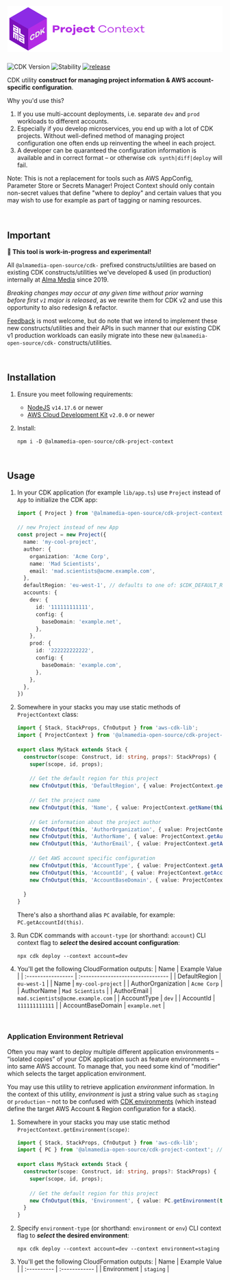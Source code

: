 # ![Alma CDK Project Context](/assets/alma-cdk-project-context.png)

![CDK Version](https://img.shields.io/badge/CDK-v2-informational "CDK v2")
![Stability](https://img.shields.io/badge/Stability-Experimental-yellow "Stability: Experimental")
[![release](https://github.com/almamedia-open-source/cdk-project-context/actions/workflows/release.yml/badge.svg)](https://github.com/almamedia-open-source/cdk-project-context/actions/workflows/release.yml)

CDK utility **construct for managing project information & AWS account-specific configuration**.

Why you'd use this?
1. If you use multi-account deployments, i.e. separate `dev` and `prod` workloads to different accounts.
2. Especially if you develop microservices, you end up with a lot of CDK projects. Without well-defined method of managing project configuration one often ends up reinventing the wheel in each project.
3. A developer can be quaranteed the configuration information is available and in correct format – or otherwise `cdk synth|diff|deploy` will fail.

Note: This is not a replacement for tools such as AWS AppConfig, Parameter Store or Secrets Manager! Project Context should only contain non-secret values that define "where to deploy" and certain values that you may wish to use for example as part of tagging or naming resources.

<br/>

## Important

**🚧 This tool is work-in-progress and experimental!**

All `@almamedia-open-source/cdk-` prefixed constructs/utilities are based on existing CDK constructs/utilities we've developed & used (in production) internally at [Alma Media](https://www.almamedia.fi/en/) since 2019.

_Breaking changes may occur at any given time without prior warning before first `v1` major is released_, as we rewrite them for CDK v2 and use this opportunity to also redesign & refactor.

[Feedback](https://github.com/almamedia-open-source/cdk-project-context/issues) is most welcome, but do note that we intend to implement these new constructs/utilities and their APIs in such manner that our existing CDK v1 production workloads can easily migrate into these new `@almamedia-open-source/cdk-` constructs/utilities.

<br/>

## Installation

1. Ensure you meet following requirements:
    - [NodeJS](https://nodejs.org/en/) `v14.17.6` or newer
    - [AWS Cloud Development Kit](https://aws.amazon.com/cdk/) `v2.0.0` or newer

2. Install:
    ```shell
    npm i -D @almamedia-open-source/cdk-project-context
    ```

<br/>

## Usage

1. In your CDK application (for example `lib/app.ts`) use `Project` instead of `App` to initialize the CDK app:
    ```ts
    import { Project } from '@almamedia-open-source/cdk-project-context';

    // new Project instead of new App
    const project = new Project({
      name: 'my-cool-project',
      author: {
        organization: 'Acme Corp',
        name: 'Mad Scientists',
        email: 'mad.scientists@acme.example.com',
      },
      defaultRegion: 'eu-west-1', // defaults to one of: $CDK_DEFAULT_REGION, $AWS_REGION or us-east-1
      accounts: {
        dev: {
          id: '111111111111',
          config: {
            baseDomain: 'example.net',
          },
        },
        prod: {
          id: '222222222222',
          config: {
            baseDomain: 'example.com',
          },
        },
      },
    })
    ```

2. Somewhere in your stacks you may use static methods of `ProjectContext` class:
    ```ts
    import { Stack, StackProps, CfnOutput } from 'aws-cdk-lib';
    import { ProjectContext } from '@almamedia-open-source/cdk-project-context';

    export class MyStack extends Stack {
      constructor(scope: Construct, id: string, props?: StackProps) {
        super(scope, id, props);

        // Get the default region for this project
        new CfnOutput(this, 'DefaultRegion', { value: ProjectContext.getDefaultRegion(this) });

        // Get the project name
        new CfnOutput(this, 'Name', { value: ProjectContext.getName(this) });

        // Get information about the project author
        new CfnOutput(this, 'AuthorOrganization', { value: ProjectContext.getAuthorOrganization(this) });
        new CfnOutput(this, 'AuthorName', { value: ProjectContext.getAuthorName(this) });
        new CfnOutput(this, 'AuthorEmail', { value: ProjectContext.getAuthorEmail(this) });

        // Get AWS account specific configuration
        new CfnOutput(this, 'AccountType', { value: ProjectContext.getAccountType(this) });
        new CfnOutput(this, 'AccountId', { value: ProjectContext.getAccountId(this) });
        new CfnOutput(this, 'AccountBaseDomain', { value: ProjectContext.getAccountConfig(this, 'baseDomain') });

      }
    }
    ```

    There's also a shorthand alias `PC` available, for example: `PC.getAccountId(this)`.


3. Run CDK commands with `account-type` (or shorthand: `account`) CLI context flag to **_select_ the desired account configuration**:
    ```shell
    npx cdk deploy --context account=dev
    ```

4. You'll get the following CloudFormation outputs:
    |        Name        |           Example Value           |
    | :----------------- | :-------------------------------- |
    | DefaultRegion      | `eu-west-1`                       |
    | Name               | `my-cool-project`                 |
    | AuthorOrganization | `Acme Corp`                       |
    | AuthorName         | `Mad Scientists`                  |
    | AuthorEmail        | `mad.scientists@acme.example.com` |
    | AccountType        | `dev`                             |
    | AccountId          | `111111111111`                    |
    | AccountBaseDomain  | `example.net`                     |

<br/>

### Application Environment Retrieval

Often you may want to deploy multiple different application environments – “isolated copies” of your CDK application such as feature environments – into same AWS account. To manage that, you need some kind of "modifier" which selects the target application environment.

You may use this utility to retrieve application _environment_ information. In the context of this utility, _environment_ is just a string value such as `staging` or `production` – not to be confused with [CDK environments](https://docs.aws.amazon.com/cdk/v2/guide/environments.html) (which instead define the target AWS Account & Region configuration for a stack).

1. Somewhere in your stacks you may use static method `ProjectContext.getEnvironment(scope)`:
    ```ts
    import { Stack, StackProps, CfnOutput } from 'aws-cdk-lib';
    import { PC } from '@almamedia-open-source/cdk-project-context'; // Using the PC shorthand here

    export class MyStack extends Stack {
      constructor(scope: Construct, id: string, props?: StackProps) {
        super(scope, id, props);

        // Get the default region for this project
        new CfnOutput(this, 'Environment', { value: PC.getEnvironment(this) });
      }
    }
    ```

2. Specify `environment-type` (or shorthand: `environment` or `env`) CLI context flag to **_select_ the desired environment**:
    ```shell
    npx cdk deploy --context account=dev --context environment=staging
    ```


3. You'll get the following CloudFormation outputs:
    |    Name     | Example Value |
    | :---------- | :------------ |
    | Environment | `staging`     |
